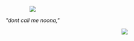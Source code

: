 <p align="center"> 
<img src="https://github.com/itsONLYS3X/FENTanyl/blob/ffdb1424049edef5d954de3b3688dcfcb76e1dd7/Untitled522_20250120154728.png">
  
<p align="center"><i>"dont call me noona,"</i> <p align="right"><img src="https://github.com/itsONLYS3X/FENTanyl/blob/a2c7a023ee73e3fc86d11a438800feddc51e58a5/IMG_4023.webp">
